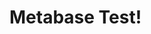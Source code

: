 Metabase Test!
==============


<!-- BEGINNING OF PRE-COMMIT-TERRAFORM DOCS HOOK -->
<!-- END OF PRE-COMMIT-TERRAFORM DOCS HOOK -->
